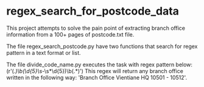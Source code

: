 # regex_search_for_postcode_data
This project attempts to solve the pain point of extracting branch office information from a 100+ pages of postcode.txt file.

The file regex_search_postcode.py have two functions that search for regex pattern in a text format or list.

The file divide_code_name.py executes the task with regex pattern below:
(r'(.*)\b(\d{5}\s*-\s*\d{5})\b(.*)')
This regex will return any branch office written in the following way: 'Branch Office Vientiane HQ 10501 - 10512'.
